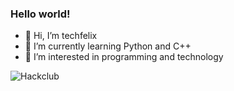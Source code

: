 ### Hello world!
- 👋 Hi, I’m techfelix
- 🌱 I’m currently learning Python and C++
- 👀 I’m interested in programming and technology

![Hackclub](https://github-readme-stats.hackclub.dev/api/wakatime?username=13734&api_domain=hackatime.hackclub.com&&custom_title=Hackatime+Stats&layout=compact&cache_seconds=0&langs_count=8&theme=ambient_gradient
)
